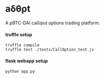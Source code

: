 # aδθρt

A pBTC-DAI call/put options trading platform. 

#### truffle setup
```
truffle compile
truffle test ./tests/CallOption_test.js
```

#### flask webapp setup
```
python app.py
```
